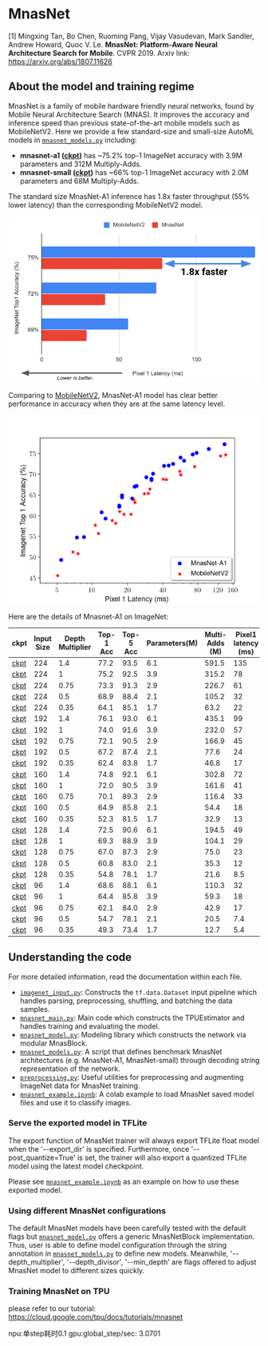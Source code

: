# MnasNet

[1] Mingxing Tan, Bo Chen, Ruoming Pang, Vijay Vasudevan, Mark Sandler, Andrew Howard, Quoc V. Le.  **MnasNet: Platform-Aware Neural Architecture Search for Mobile**. CVPR 2019.
   Arxiv link: https://arxiv.org/abs/1807.11626

## About the model and training regime


MnasNet is a family of mobile hardware friendly neural networks, found by Mobile Neural Architecture Search (MNAS). It improves the accuracy and inference speed than previous state-of-the-art mobile models such as MobileNetV2. Here we provide a few standard-size and small-size AutoML models in [`mnasnet_models.py`](mnasnet_models.py) including:

  * <b>mnasnet-a1 ([ckpt](https://storage.googleapis.com/cloud-tpu-checkpoints/mnasnet/mnasnet-a1.tgz))</b> has ~75.2% top-1 ImageNet accuracy  with 3.9M parameters and 312M Multiply-Adds.
  * <b>mnasnet-small ([ckpt](https://storage.googleapis.com/cloud-tpu-checkpoints/mnasnet/mnasnet-small.tgz))</b> has ~66% top-1 ImageNet accuracy with 2.0M parameters and 68M Multiply-Adds.

The standard size MnasNet-A1 inference has 1.8x faster throughput (55% lower latency) than the
corresponding MobileNetV2 model.

![MnasNet-A1 and MobileNetV2](g3doc/mnasnet_vs_mobilenetv2_2.png)

Comparing to [MobileNetV2](https://arxiv.org/pdf/1801.04381.pdf),
MnasNet-A1 model has clear better performance in accuracy when they are at the
same latency level.

![MnasNet-A1 and MobileNetV2 Details](g3doc/mnasnet_vs_mobilenetv2.png)


Here are the details of Mnasnet-A1 on ImageNet:

ckpt | Input Size	| Depth Multiplier	| Top-1 Acc | 	Top-5 Acc	| Parameters(M)	| Multi-Adds (M)	| Pixel1 latency (ms)
------- |------- | ---------| --------- |---------|------|-------- | -------
[ckpt](https://storage.googleapis.com/cloud-tpu-checkpoints/mnasnet/mnasnet-a1-140.tgz) | 224 |	1.4	| 77.2	| 93.5 |	6.1	|  591.5	| 135| 	77.2
[ckpt](https://storage.googleapis.com/cloud-tpu-checkpoints/mnasnet/mnasnet-a1.tgz) |224 |	1	  | 75.2	| 92.5 |	3.9	|  315.2	| 78	| 75.2
[ckpt](https://storage.googleapis.com/cloud-tpu-checkpoints/mnasnet/mnasnet-a1-075.tgz) |224 |	0.75| 73.3	| 91.3 |	2.9	|  226.7	| 61	| 73.3
[ckpt](https://storage.googleapis.com/cloud-tpu-checkpoints/mnasnet/mnasnet-a1-050.tgz) |224 |	0.5	| 68.9	| 88.4 |	2.1	|  105.2	| 32	| 68.9
[ckpt](https://storage.googleapis.com/cloud-tpu-checkpoints/mnasnet/mnasnet-a1-035.tgz) |224 |	0.35| 64.1	| 85.1 |	1.7	|  63.2	 |  22| 	64.1
[ckpt](https://storage.googleapis.com/cloud-tpu-checkpoints/mnasnet/mnasnet-a1_d1.4_i192.tgz ) |192 |	1.4	| 76.1	| 93.0 |	6.1	|  435.1	| 99	| 76.1
[ckpt](https://storage.googleapis.com/cloud-tpu-checkpoints/mnasnet/mnasnet-a1_d1.0_i192.tgz ) |192 |	1	  | 74.0	| 91.6 |	3.9	|  232.0	| 57	| 74
[ckpt](https://storage.googleapis.com/cloud-tpu-checkpoints/mnasnet/mnasnet-a1_d0.75_i192.tgz) |192 |	0.75| 72.1	| 90.5 |	2.9	|  166.9	| 45	| 72.1
[ckpt](https://storage.googleapis.com/cloud-tpu-checkpoints/mnasnet/mnasnet-a1_d0.5_i192.tgz ) |192 |	0.5	| 67.2	| 87.4 |	2.1	|  77.6	 |  24| 	67.2
[ckpt](https://storage.googleapis.com/cloud-tpu-checkpoints/mnasnet/mnasnet-a1_d0.35_i192.tgz) |192 |	0.35| 62.4	| 83.8 |	1.7	|  46.8	 |  17| 	62.4
[ckpt](https://storage.googleapis.com/cloud-tpu-checkpoints/mnasnet/mnasnet-a1_d1.4_i160.tgz ) |160 |	1.4	| 74.8	| 92.1 |	6.1	|  302.8	| 72	| 74.8
[ckpt](https://storage.googleapis.com/cloud-tpu-checkpoints/mnasnet/mnasnet-a1_d1.0_i160.tgz ) |160 |	1	  | 72.0	| 90.5 |	3.9	|  161.6	| 41	| 72
[ckpt](https://storage.googleapis.com/cloud-tpu-checkpoints/mnasnet/mnasnet-a1_d0.75_i160.tgz) |160 |	0.75| 70.1	| 89.3 |	2.9	|  116.4	| 33	| 70.1
[ckpt](https://storage.googleapis.com/cloud-tpu-checkpoints/mnasnet/mnasnet-a1_d0.5_i160.tgz ) |160 |	0.5	| 64.9	| 85.8 |	2.1	|  54.4	 |  18| 	64.9
[ckpt](https://storage.googleapis.com/cloud-tpu-checkpoints/mnasnet/mnasnet-a1_d0.35_i160.tgz) |160 |	0.35| 52.3	| 81.5 |	1.7	|  32.9	 |  13| 	59.3
[ckpt](https://storage.googleapis.com/cloud-tpu-checkpoints/mnasnet/mnasnet-a1_d1.4_i128.tgz ) |128 |	1.4	| 72.5	| 90.6 |	6.1	|  194.5	| 49	| 72.5
[ckpt](https://storage.googleapis.com/cloud-tpu-checkpoints/mnasnet/mnasnet-a1_d1.0_i128.tgz ) |128 |	1	  | 69.3	| 88.9 |	3.9	|  104.1	| 29	| 69.3
[ckpt](https://storage.googleapis.com/cloud-tpu-checkpoints/mnasnet/mnasnet-a1_d0.75_i128.tgz) |128 |	0.75| 67.0	| 87.3 |	2.9	|  75.0	 |  23| 	67
[ckpt](https://storage.googleapis.com/cloud-tpu-checkpoints/mnasnet/mnasnet-a1_d0.5_i128.tgz ) |128 |	0.5	| 60.8	| 83.0 |	2.1	|  35.3	 |  12| 	60.8
[ckpt](https://storage.googleapis.com/cloud-tpu-checkpoints/mnasnet/mnasnet-a1_d0.35_i128.tgz) |128 |	0.35| 54.8	| 78.1 |	1.7	|  21.6	 |  8.5|	54.8
[ckpt](https://storage.googleapis.com/cloud-tpu-checkpoints/mnasnet/mnasnet-a1_d1.4_i96.tgz ) |96	 |1.4	| 68.6	| 88.1 |  6.1	|  110.3	| 32	| 68.6
[ckpt](https://storage.googleapis.com/cloud-tpu-checkpoints/mnasnet/mnasnet-a1_d1.0_i96.tgz ) |96	 |1	  | 64.4	| 85.8 |  3.9	|  59.3	 |  18| 	64.4
[ckpt](https://storage.googleapis.com/cloud-tpu-checkpoints/mnasnet/mnasnet-a1_d0.75_i96.tgz) |96	 |0.75| 62.1	| 84.0 |  2.9	|  42.9	 |  17| 	62.1
[ckpt](https://storage.googleapis.com/cloud-tpu-checkpoints/mnasnet/mnasnet-a1_d0.5_i96.tgz ) |96	 |0.5	| 54.7	| 78.1 |  2.1	|  20.5	 |  7.4 | 54.7
[ckpt](https://storage.googleapis.com/cloud-tpu-checkpoints/mnasnet/mnasnet-a1_d0.35_i96.tgz) |96	 |0.35| 49.3	| 73.4 |	1.7	|  12.7	  | 5.4| 	49.3

## Understanding the code

For more detailed information, read the documentation within each file.

* [`imagenet_input.py`](imagenet_input.py): Constructs the `tf.data.Dataset`
  input pipeline which handles parsing, preprocessing, shuffling, and batching
  the data samples.
* [`mnasnet_main.py`](mnasnet_main.py): Main code which constructs the
  TPUEstimator and handles training and evaluating the model.
* [`mnasnet_model.py`](mnasnet_model.py): Modeling library which constructs the
  network via modular MnasBlock.
* [`mnasnet_models.py`](mnasnet_models.py): A script that defines benchmark
MnasNet architectures (e.g. MnasNet-A1, MnasNet-small) through decoding string
representation of the network.
* [`preprocessing.py`](preprocessing.py): Useful utilities for
  preprocessing and augmenting ImageNet data for MnasNet training.
* [`mnasnet_example.ipynb`](mnasnet_example.ipynb): A colab example to load
 MnasNet saved model files and use it to classify images.


### Serve the exported model in TFLite


The export function of MnasNet trainer will always export TFLite float model
when the '--export_dir' is specified. Furthermore, once '--post_quantize=True'
is set, the trainer will also export a quantized TFLite model using the latest
model checkpoint.

Please see [`mnasnet_example.ipynb`](mnasnet_example.ipynb) as an example on how to use these exported model.

### Using different MnasNet configurations

The default MnasNet models have been carefully tested with the default
flags but [`mnasnet_model.py`](mnasnet_model.py) offers a generic MnasNetBlock
implementation. Thus, user is able to define model configuration through the
string annotation in [`mnasnet_models.py`](mnasnet_models.py) to define new
models. Meanwhile, '--depth_multiplier', '--depth_divisor', '--min_depth' are
flags offered to adjust MnasNet model to different sizes quickly.

### Training MnasNet on TPU

please refer to our tutorial: https://cloud.google.com/tpu/docs/tutorials/mnasnet

npu:单step耗时0.1
gpu:global_step/sec: 3.0701

